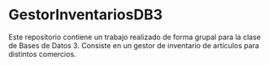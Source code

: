# GestorInventariosDB3
Este repositorio contiene un trabajo realizado de forma grupal para la clase de Bases de Datos 3. Consiste en un gestor de inventario de artículos para distintos comercios. 
